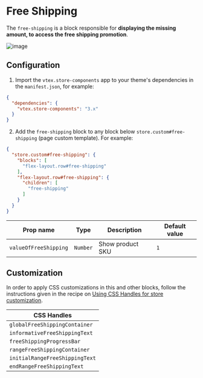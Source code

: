 # Free Shipping

The `free-shipping` is a block responsible for **displaying the missing amount, to access the free shipping promotion**.

![image](https://user-images.githubusercontent.com/17678382/101309181-c081c500-3819-11eb-8927-c1db3dab5f96.PNG)

## Configuration

1. Import the `vtex.store-components` app to your theme's dependencies in the `manifest.json`, for example:

```json
{
  "dependencies": {
    "vtex.store-components": "3.x"
  }
}
```

2. Add the `free-shipping` block to any block below `store.custom#free-shipping` (page custom template). For example:

```json
{
  "store.custom#free-shipping": {
    "blocks": [
      "flex-layout.row#free-shipping"
    ],
    "flex-layout.row#free-shipping": {
      "children": [
        "free-shipping"
      ]
    }
  }
}
```

| Prop name | Type | Description | Default value |
| --- | --- | --- | ---| 
| `valueOfFreeShipping` | `Number` | Show product SKU | `1` |


## Customization

In order to apply CSS customizations in this and other blocks, follow the instructions given in the recipe on [Using CSS Handles for store customization](https://vtex.io/docs/recipes/style/using-css-handles-for-store-customization).

| CSS Handles |
| --- |
| `globalFreeShippingContainer` |
| `informativeFreeShippingText` |
| `freeShippingProgressBar` |
| `rangeFreeShippingContainer` |
| `initialRangeFreeShippingText` |
| `endRangeFreeShippingText` |